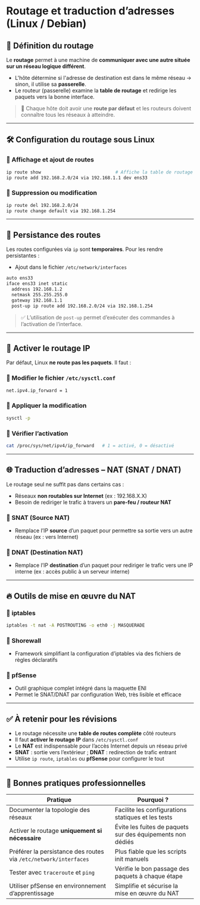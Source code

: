 # Routage et traduction d’adresses (Linux / Debian)

## 📡 Définition du routage

Le **routage** permet à une machine de **communiquer avec une autre située sur un réseau logique différent**.

- L'hôte détermine si l'adresse de destination est dans le même réseau → sinon, il utilise sa **passerelle**.
- Le routeur (passerelle) examine la **table de routage** et redirige les paquets vers la bonne interface.

> 📌 Chaque hôte doit avoir une **route par défaut** et les routeurs doivent connaître tous les réseaux à atteindre.

---

## 🛠️ Configuration du routage sous Linux

### 🔹 Affichage et ajout de routes

```bash
ip route show                            # Affiche la table de routage
ip route add 192.168.2.0/24 via 192.168.1.1 dev ens33
```

### 🔹 Suppression ou modification

```bash
ip route del 192.168.2.0/24
ip route change default via 192.168.1.254
```

---

## 💾 Persistance des routes

Les routes configurées via `ip` sont **temporaires**. Pour les rendre persistantes :

- Ajout dans le fichier `/etc/network/interfaces`

```bash
auto ens33
iface ens33 inet static
  address 192.168.1.2
  netmask 255.255.255.0
  gateway 192.168.1.1
  post-up ip route add 192.168.2.0/24 via 192.168.1.254
```

> ✅ L’utilisation de `post-up` permet d’exécuter des commandes à l’activation de l’interface.

---

## 🔁 Activer le routage IP

Par défaut, Linux **ne route pas les paquets**. Il faut :

### 🔹 Modifier le fichier `/etc/sysctl.conf`

```bash
net.ipv4.ip_forward = 1
```

### 🔹 Appliquer la modification

```bash
sysctl -p
```

### 🔹 Vérifier l’activation

```bash
cat /proc/sys/net/ipv4/ip_forward   # 1 = activé, 0 = désactivé
```

---

## 🌐 Traduction d’adresses – NAT (SNAT / DNAT)

Le routage seul ne suffit pas dans certains cas :

- Réseaux **non routables sur Internet** (ex : 192.168.X.X)
- Besoin de rediriger le trafic à travers un **pare-feu / routeur NAT**

### 🔹 SNAT (Source NAT)

- Remplace l’IP **source** d’un paquet pour permettre sa sortie vers un autre réseau (ex : vers Internet)

### 🔹 DNAT (Destination NAT)

- Remplace l’IP **destination** d’un paquet pour rediriger le trafic vers une IP interne (ex : accès public à un serveur interne)

---

## 🔥 Outils de mise en œuvre du NAT

### 🔹 iptables

```bash
iptables -t nat -A POSTROUTING -o eth0 -j MASQUERADE
```

### 🔹 Shorewall

- Framework simplifiant la configuration d’iptables via des fichiers de règles déclaratifs

### 🔹 pfSense

- Outil graphique complet intégré dans la maquette ENI
- Permet le SNAT/DNAT par configuration Web, très lisible et efficace

---

## ✅ À retenir pour les révisions

- Le routage nécessite une **table de routes complète** côté routeurs
- Il faut **activer le routage IP** dans `/etc/sysctl.conf`
- Le **NAT** est indispensable pour l’accès Internet depuis un réseau privé
- **SNAT** : sortie vers l’extérieur ; **DNAT** : redirection de trafic entrant
- Utilise `ip route`, `iptables` ou **pfSense** pour configurer le tout

---

## 📌 Bonnes pratiques professionnelles

|Pratique|Pourquoi ?|
|---|---|
|Documenter la topologie des réseaux|Facilite les configurations statiques et les tests|
|Activer le routage **uniquement si nécessaire**|Évite les fuites de paquets sur des équipements non dédiés|
|Préférer la persistance des routes via `/etc/network/interfaces`|Plus fiable que les scripts init manuels|
|Tester avec `traceroute` et `ping`|Vérifie le bon passage des paquets à chaque étape|
|Utiliser pfSense en environnement d’apprentissage|Simplifie et sécurise la mise en œuvre du NAT|
